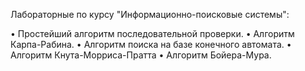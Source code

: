 ﻿Лабораторные по курсу "Информационно-поисковые системы":

• Простейший алгоритм последовательной проверки.
• Алгоритм Карпа-Рабина.
• Алгоритм поиска на базе конечного автомата.
• Алгоритм Кнута-Морриса-Пратта
• Алгоритм Бойера-Мура.
